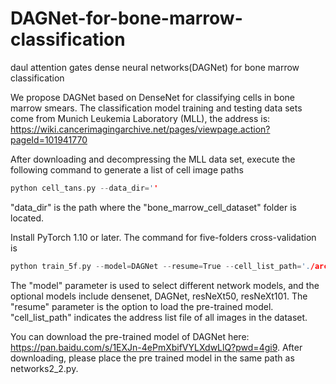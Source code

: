 # DAGNet-for-bone-marrow-classification
daul attention gates dense neural networks(DAGNet) for bone marrow classification

We propose DAGNet based on DenseNet for classifying cells in bone marrow smears. The classification model training and testing data sets come from Munich Leukemia Laboratory (MLL), the address is: https://wiki.cancerimagingarchive.net/pages/viewpage.action?pageId=101941770

After downloading and decompressing the MLL data set, execute the following command to generate a list of cell image paths

```cpp
python cell_tans.py --data_dir=''
```

"data_dir" is the path where the "bone_marrow_cell_dataset" folder is located.

Install PyTorch 1.10 or later. The command for five-folders cross-validation is

```cpp
python train_5f.py --model=DAGNet --resume=True --cell_list_path='./archive/cell_list'
```

The "model" parameter is used to select different network models, and the optional models include densenet, DAGNet, resNeXt50, resNeXt101. The "resume" parameter is the option to load the pre-trained model. "cell_list_path" indicates the address list file of all images in the dataset.

You can download the pre-trained model of DAGNet here: https://pan.baidu.com/s/1EXJn-4ePmXbifVYLXdwLlQ?pwd=4gi9. After downloading, please place the pre trained model in the same path as networks2_2.py.
